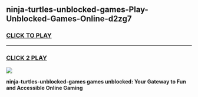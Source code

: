 
## ninja-turtles-unblocked-games-Play-Unblocked-Games-Online-d2zg7
<h3>
<a href="https://premium76.site?title=ninja-turtles-unblocked-games&ref=24A">CLICK TO PLAY</a></h3>
<hr>

<h3>
<a href="https://premium76.site?title=ninja-turtles-unblocked-games&ref=24A">CLICK 2 PLAY</a>
  
</h3>

<a href="https://premium76.site?title=ninja-turtles-unblocked-games&ref=24A"><img src="https://clearcache.store/games.png"></a>


**ninja-turtles-unblocked-games games unblocked: Your Gateway to Fun and Accessible Online Gaming**
